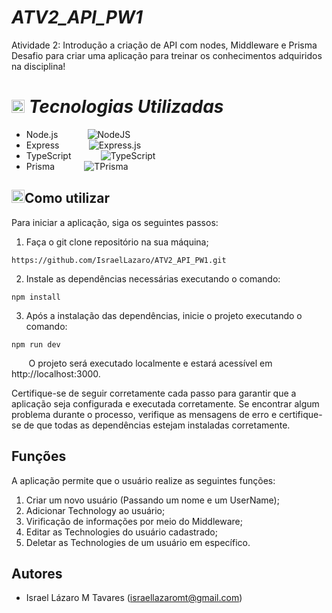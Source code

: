 # *ATV2_API_PW1*
Atividade 2: Introdução a criação de API com nodes, Middleware e Prisma
Desafio para criar uma aplicação para treinar os conhecimentos adquiridos na disciplina!

# <img src="https://github.com/get-icon/geticon/raw/master/icons/git-icon.svg" alt="Git" width="21px" height="21px"> *Tecnologias Utilizadas*

- Node.js &nbsp;&nbsp;&nbsp;&nbsp;&nbsp;&nbsp;&nbsp;&nbsp;&nbsp;&nbsp;&nbsp;![NodeJS](https://img.shields.io/badge/node.js-6DA55F?style=for-the-badge&logo=node.js&logoColor=white)
- Express &nbsp;&nbsp;&nbsp;&nbsp;&nbsp;&nbsp;&nbsp;&nbsp;&nbsp;&nbsp;&nbsp;![Express.js](https://img.shields.io/badge/express.js-%23404d59.svg?style=for-the-badge&logo=express&logoColor=%2361DAFB)
- TypeScript &nbsp;&nbsp;&nbsp;&nbsp;&nbsp;&nbsp;&nbsp;&nbsp;&nbsp;&nbsp;&nbsp;![TypeScript](https://img.shields.io/badge/TypeScript-007ACC?logo=typescript&logoColor=white)
- Prisma &nbsp;&nbsp;&nbsp;&nbsp;&nbsp;&nbsp;&nbsp;&nbsp;&nbsp;&nbsp;&nbsp;![TPrisma](https://img.shields.io/badge/Prisma-3982CE?style=for-the-badge&logo=Prisma&logoColor=white)

## <img src="https://github.com/get-icon/geticon/raw/master/icons/npm.svg" alt="npm" width="21px" height="21px">Como utilizar 

Para iniciar a aplicação, siga os seguintes passos:
1. Faça o git clone repositório na sua máquina;
```shell
https://github.com/IsraelLazaro/ATV2_API_PW1.git
```
2. Instale as dependências necessárias executando o comando:
```shell
npm install
```
3. Após a instalação das dependências, inicie o projeto executando o comando:
```shell
npm run dev
```

&nbsp;&nbsp;&nbsp;&nbsp;&nbsp;&nbsp;&nbsp;O projeto será executado localmente e estará acessível em http://localhost:3000.

 Certifique-se de seguir corretamente cada passo para garantir que a aplicação seja configurada e executada corretamente. Se encontrar algum problema durante o processo, verifique as mensagens de erro e certifique-se de que todas as dependências estejam instaladas corretamente.

  ## Funções

A aplicação permite que o usuário realize as seguintes funções:

1. Criar um novo usuário (Passando um nome e um UserName);
2. Adicionar Technology ao usuário;
3. Virificação de informações por meio do Middleware;
4. Editar as Technologies do usuário cadastrado;
5. Deletar as Technologies de um usuário em específico.

## Autores

- Israel Lázaro M Tavares (israellazaromt@gmail.com)

